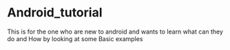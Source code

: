 # Android_tutorial
This is for the one who are new to android and wants to learn what can they do and How by looking at some Basic examples
